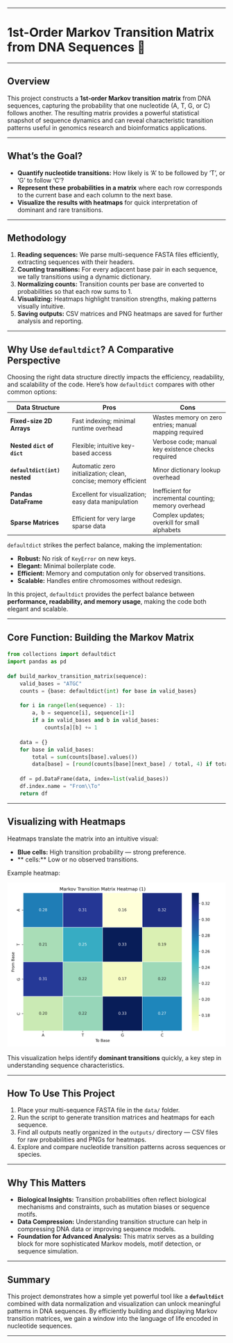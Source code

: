 
---

# 1st-Order Markov Transition Matrix from DNA Sequences 🧬

---

## Overview

This project constructs a **1st-order Markov transition matrix** from DNA sequences, capturing the probability that one nucleotide (A, T, G, or C) follows another. The resulting matrix provides a powerful statistical snapshot of sequence dynamics and can reveal characteristic transition patterns useful in genomics research and bioinformatics applications.

---

## What’s the Goal?

- **Quantify nucleotide transitions:** How likely is ‘A’ to be followed by ‘T’, or ‘G’ to follow ‘C’?  
- **Represent these probabilities in a matrix** where each row corresponds to the current base and each column to the next base.  
- **Visualize the results with heatmaps** for quick interpretation of dominant and rare transitions.

---

## Methodology

1. **Reading sequences:** We parse multi-sequence FASTA files efficiently, extracting sequences with their headers.  
2. **Counting transitions:** For every adjacent base pair in each sequence, we tally transitions using a dynamic dictionary.  
3. **Normalizing counts:** Transition counts per base are converted to probabilities so that each row sums to 1.  
4. **Visualizing:** Heatmaps highlight transition strengths, making patterns visually intuitive.  
5. **Saving outputs:** CSV matrices and PNG heatmaps are saved for further analysis and reporting.

---

## Why Use `defaultdict`? A Comparative Perspective

Choosing the right data structure directly impacts the efficiency, readability, and scalability of the code. Here’s how `defaultdict` compares with other common options:

| Data Structure               | Pros                                                         | Cons                                                        |
|------------------------------|--------------------------------------------------------------|-------------------------------------------------------------|
| **Fixed-size 2D Arrays**     | Fast indexing; minimal runtime overhead                       | Wastes memory on zero entries; manual mapping required      |
| **Nested `dict` of `dict`**  | Flexible; intuitive key-based access                          | Verbose code; manual key existence checks required          |
| **`defaultdict(int)` nested**| Automatic zero initialization; clean, concise; memory efficient | Minor dictionary lookup overhead                             |
| **Pandas DataFrame**          | Excellent for visualization; easy data manipulation          | Inefficient for incremental counting; memory overhead       |
| **Sparse Matrices**           | Efficient for very large sparse data                          | Complex updates; overkill for small alphabets               |

`defaultdict` strikes the perfect balance, making the implementation:

- **Robust:** No risk of `KeyError` on new keys.  
- **Elegant:** Minimal boilerplate code.  
- **Efficient:** Memory and computation only for observed transitions.  
- **Scalable:** Handles entire chromosomes without redesign.


In this project, `defaultdict` provides the perfect balance between **performance, readability, and memory usage**, making the code both elegant and scalable.

---

## Core Function: Building the Markov Matrix

```python
from collections import defaultdict
import pandas as pd

def build_markov_transition_matrix(sequence):
    valid_bases = "ATGC"
    counts = {base: defaultdict(int) for base in valid_bases}
    
    for i in range(len(sequence) - 1):
        a, b = sequence[i], sequence[i+1]
        if a in valid_bases and b in valid_bases:
            counts[a][b] += 1
    
    data = {}
    for base in valid_bases:
        total = sum(counts[base].values())
        data[base] = [round(counts[base][next_base] / total, 4) if total else 0 for next_base in valid_bases]
    
    df = pd.DataFrame(data, index=list(valid_bases))
    df.index.name = "From\\To"
    return df
```

---

## Visualizing with Heatmaps

Heatmaps translate the matrix into an intuitive visual:  
- **Blue cells:** High transition probability — strong preference.  
- ** cells:** Low or no observed transitions.  

Example heatmap:

![Example Heatmap](outputs/heatmap_1.png)

This visualization helps identify **dominant transitions** quickly, a key step in understanding sequence characteristics.

---

## How To Use This Project

1. Place your multi-sequence FASTA file in the `data/` folder.  
2. Run the script to generate transition matrices and heatmaps for each sequence.  
3. Find all outputs neatly organized in the `outputs/` directory — CSV files for raw probabilities and PNGs for heatmaps.  
4. Explore and compare nucleotide transition patterns across sequences or species.

---

## Why This Matters

- **Biological Insights:** Transition probabilities often reflect biological mechanisms and constraints, such as mutation biases or sequence motifs.  
- **Data Compression:** Understanding transition structure can help in compressing DNA data or improving sequence models.  
- **Foundation for Advanced Analysis:** This matrix serves as a building block for more sophisticated Markov models, motif detection, or sequence simulation.

---

## Summary

This project demonstrates how a simple yet powerful tool like a **`defaultdict`** combined with data normalization and visualization can unlock meaningful patterns in DNA sequences. By efficiently building and displaying Markov transition matrices, we gain a window into the language of life encoded in nucleotide sequences.

---

